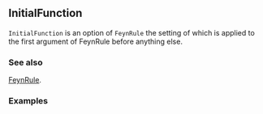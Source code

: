 ## InitialFunction

`InitialFunction` is an option of `FeynRule` the setting of which is applied to the first argument of FeynRule before anything else.

### See also

[FeynRule](FeynRule).

### Examples
